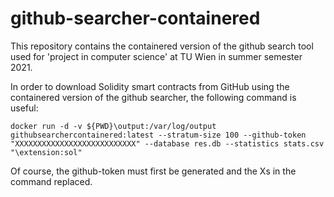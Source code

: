 # github-searcher-containered

This repository contains the containered version of the github search tool used for 'project in computer science' at TU Wien in summer semester 2021. 

In order to download Solidity smart contracts from GitHub using the containered version of the github searcher, the following command is useful: 
```
docker run -d -v ${PWD}\output:/var/log/output  githubsearchercontainered:latest --stratum-size 100 --github-token "XXXXXXXXXXXXXXXXXXXXXXXXXXX" --database res.db --statistics stats.csv "\extension:sol"
```

Of course, the github-token must first be generated and the Xs in the command replaced. 
